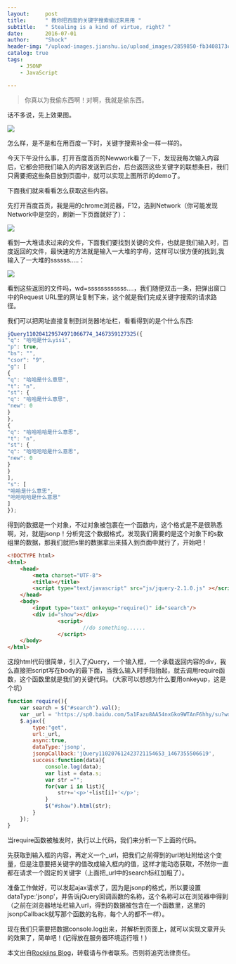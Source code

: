 ```yaml
---
layout:     post
title:      " 教你把百度的关键字搜索偷过来用用 "
subtitle:   " Stealing is a kind of virtue, right? "
date:       2016-07-01
author:     "Shock"
header-img: "/upload-images.jianshu.io/upload_images/2859850-fb3408173cb6cdd8.png?imageMogr2/auto-orient/strip%7CimageView2/2/w/1240"
catalog: true
tags:
    - JSONP
    - JavaScript

---
```


> 你真以为我偷东西啊！对啊，我就是偷东西。

话不多说，先上效果图。

![](http://images2015.cnblogs.com/blog/929120/201607/929120-20160701151650890-1741841284.gif)

怎么样，是不是和在用百度一下时，关键字搜索补全一样一样的。

今天下午没什么事，打开百度首页的Newwork看了一下，发现我每次输入内容后，它都会把我们输入的内容发送到后台，后台返回这些关键字的联想条目，我们只需要把这些条目放到页面中，就可以实现上图所示的demo了。

下面我们就来看看怎么获取这些内容。

先打开百度首页，我是用的chrome浏览器，F12，选到Network（你可能发现Network中是空的，刷新一下页面就好了）：

![](http://images2015.cnblogs.com/blog/929120/201607/929120-20160701154248640-1892689881.png)

看到一大堆请求过来的文件，下面我们要找到关键的文件，也就是我们输入时，百度返回的文件，最快速的方法就是输入一大堆的字母，这样可以很方便的找到,我输入了一大堆的ssssss.....：

![](http://images2015.cnblogs.com/blog/929120/201607/929120-20160701154606359-1163344681.png)

看到这些返回的文件吗，wd=ssssssssssss....，我们随便双击一条，把弹出窗口中的Request URL里的网址复制下来，这个就是我们完成关键字搜索的请求路径。

我们可以把网址直接复制到浏览器地址栏，看看得到的是个什么东西:

``` javascript
jQuery110204129574971066774_1467359127325({
"q": "哈哈是什么yisi",
"p": true,
"bs": "",
"csor": "9",
"g": [
{
"q": "哈哈是什么意思",
"t": "n",
"st": {
"q": "哈哈是什么意思",
"new": 0
}
},
{
"q": "哈哈哈哈是什么意思",
"t": "n",
"st": {
"q": "哈哈哈哈是什么意思",
"new": 0
}
}
],
"s": [
"哈哈是什么意思",
"哈哈哈哈是什么意思"
]
});
```

得到的数据是一个对象，不过对象被包裹在一个函数内，这个格式是不是很熟悉啊，对，就是jsonp！分析完这个数据格式，发现我们需要的是这个对象下的s数组里的数据，那我们就把s里的数据拿出来插入到页面中就行了，开始吧！

```html
<!DOCTYPE html>
<html>
    <head>
        <meta charset="UTF-8">
        <title></title>
        <script type="text/javascript" src="js/jquery-2.1.0.js" ></script>
    </head>
    <body>
        <input type="text" onkeyup="require()" id="search"/>
        <div id="show"></div>
                <script>
                        //do something......
                </script>
    </body>
</html>
```

这段html代码很简单，引入了jQuery，一个输入框，一个承载返回内容的div，我么直接把script写在body的最下面，当我么输入时手指抬起，就去调用require函数，这个函数里就是我们的关键代码。（大家可以想想为什么要用onkeyup，这是个坑）

```javascript
function require(){
    var search = $("#search").val();
    var _url = 'https://sp0.baidu.com/5a1Fazu8AA54nxGko9WTAnF6hhy/su?wd='+search+'&json=1&p=3&sid=20144_1467_19033_20515_18240_17949_20388_20456_18133_17001_15202_11615&req=2&csor=2&pwd=s&cb=jQuery110207612423721154653_1467355506619&_=1467355506623';
    $.ajax({
        type:"get",
        url:_url,
        async:true,
        dataType:'jsonp',
        jsonpCallback:'jQuery110207612423721154653_1467355506619',
        success:function(data){
            console.log(data);
            var list = data.s;
            var str ="";
            for(var i in list){
                str+='<p>'+list[i]+'</p>';
            }
            $("#show").html(str);
        }
    });
}
```

当require函数被触发时，执行以上代码，我们来分析一下上面的代码。

先获取到输入框的内容，再定义一个_url，把我们之前得到的url地址附给这个变量，但是注意要把关键字的值改成输入框内的值，这样才能动态获取，不然你一直都在请求一个固定的关键字（上面把_url中的search标红加粗了）。

准备工作做好，可以发起ajax请求了，因为是jsonp的格式，所以要设置dataType:'jsonp'，并告诉jQuery回调函数的名称，这个名称可以在浏览器中得到（之前在浏览器地址栏输入url，得到的数据被包含在一个函数里，这里的jsonpCallback就写那个函数的名称，每个人的都不一样）。

现在我们只需要把数据console.log出来，并解析到页面上，就可以实现文章开头的效果了，简单吧！(记得放在服务器环境运行哦！)

本文出自[Rockjins Blog](https://rockjins.github.io)，转载请与作者联系。否则将追究法律责任。
